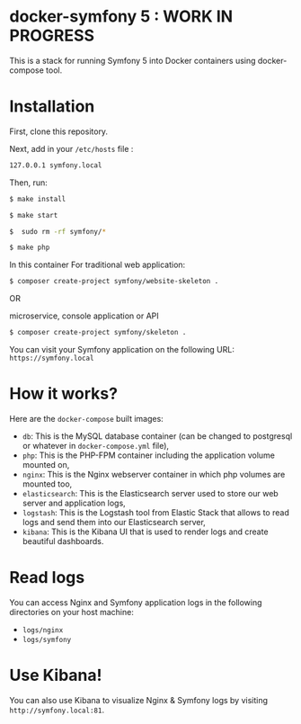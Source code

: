 docker-symfony 5 : WORK IN PROGRESS
==============

This is a stack for running Symfony 5 into Docker containers using docker-compose tool.

# Installation

First, clone this repository.

Next,  add in your `/etc/hosts` file : 

```bash
127.0.0.1 symfony.local
```

Then, run:

```bash
$ make install 
```

```bash
$ make start
```

```bash
$  sudo rm -rf symfony/*
```

```bash
$ make php
```

In this container 
For traditional web application: 

```bash
$ composer create-project symfony/website-skeleton .
```
OR
 
microservice, console application or API
```bash
$ composer create-project symfony/skeleton .
```

You can visit your Symfony application on the following URL: `https://symfony.local`


# How it works?

Here are the `docker-compose` built images:

* `db`: This is the MySQL database container (can be changed to postgresql or whatever in `docker-compose.yml` file),
* `php`: This is the PHP-FPM container including the application volume mounted on,
* `nginx`: This is the Nginx webserver container in which php volumes are mounted too,
* `elasticsearch`: This is the Elasticsearch server used to store our web server and application logs,
* `logstash`: This is the Logstash tool from Elastic Stack that allows to read logs and send them into our Elasticsearch server,
* `kibana`: This is the Kibana UI that is used to render logs and create beautiful dashboards. 


# Read logs

You can access Nginx and Symfony application logs in the following directories on your host machine:

* `logs/nginx`
* `logs/symfony`

# Use Kibana!

You can also use Kibana to visualize Nginx & Symfony logs by visiting `http://symfony.local:81`.
